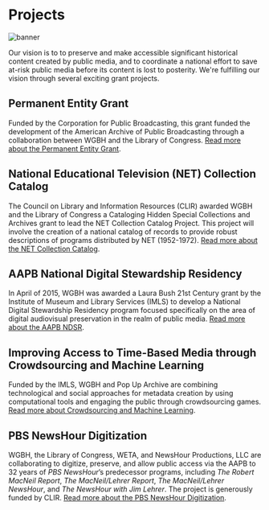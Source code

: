# Projects

![banner](/page-banners/banner5.jpg)

Our vision is to to preserve and make accessible significant historical content created by public media, 
and to coordinate a national effort to save at-risk public media before its content is lost to posterity. We're fulfilling our vision through
several exciting grant projects.

## Permanent Entity Grant

Funded by the Corporation for Public Broadcasting, this grant funded the development of the American Archive of Public Broadcasting through
a collaboration between WGBH and the Library of Congress. 
[Read more about the Permanent Entity Grant](http://americanarchive.org/about-the-american-archive/projects/permanent-entity).

## National Educational Television (NET) Collection Catalog

The Council on Library and Information Resources (CLIR) awarded WGBH and the Library of Congress a Cataloging Hidden Special Collections 
and Archives grant to lead the NET Collection Catalog Project. This project will involve the creation of a national catalog of records to provide robust descriptions 
of programs distributed by NET (1952-1972). [Read more about the NET Collection Catalog](http://americanarchive.org/about-the-american-archive/projects/net-catalog).

## AAPB National Digital Stewardship Residency

In April of 2015, WGBH was awarded a Laura Bush 21st Century 
grant by the Institute of Museum and Library Services (IMLS) to develop a National Digital Stewardship Residency program 
focused specifically on the area of digital audiovisual preservation in the realm of public media. [Read more about the AAPB NDSR](http://americanarchive.org/about-the-american-archive/projects/ndsr).

## Improving Access to Time-Based Media through Crowdsourcing and Machine Learning

Funded by the IMLS, WGBH and Pop Up Archive are combining technological and social approaches for metadata creation 
by using computational tools and engaging the public through crowdsourcing games. [Read more about Crowdsourcing and Machine Learning](http://americanarchive.org/about-the-american-archive/projects/transcript-project).

## PBS NewsHour Digitization

WGBH, the Library of Congress, WETA, and NewsHour Productions, LLC are collaborating to digitize, preserve, and allow public access via the AAPB to 32 years of *PBS NewsHour*’s predecessor programs, 
including *The Robert MacNeil Report*, *The MacNeil/Lehrer Report*, *The MacNeil/Lehrer NewsHour*, and *The NewsHour with Jim Lehrer*. The project is generously funded by CLIR.
[Read more about the PBS NewsHour Digitization](http://americanarchive.org/about-the-american-archive/projects/newshour).
